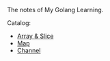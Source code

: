 The notes of My Golang Learning.

Catalog:

* [Array & Slice](array_slice.md)
* [Map](map.md)
* [Channel](channel.md)
